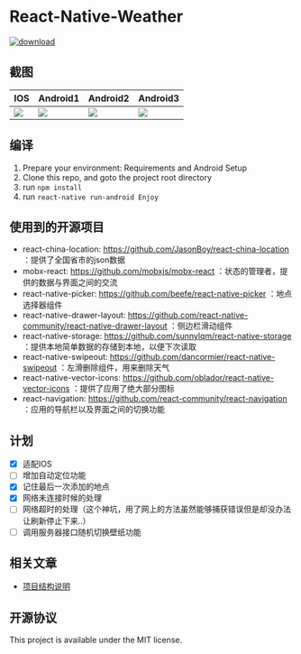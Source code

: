 # React-Native-Weather

[![download](https://www.pgyer.com/app/qrcode/simpleWeather)
](https://www.pgyer.com/simpleWeather)

## 截图


| IOS | Android1 | Android2 | Android3  |
| --- | --- | --- | --- |
|![](https://ws1.sinaimg.cn/large/006tNc79ly1fm9nb04p5gj30o21bcwku.jpg)  |![](https://ws1.sinaimg.cn/large/006tNc79ly1fm9ncddgd9j30p018gax8.jpg)  |![](https://ws4.sinaimg.cn/large/006tNc79ly1fm9nchpu5bj31401z44bx.jpg)  |![](https://ws2.sinaimg.cn/large/006tNc79ly1fm9ncmw9raj31401z4whx.jpg)  |


## 编译

1. Prepare your environment: Requirements and Android Setup
2. Clone this repo, and goto the project root directory
4. run `npm install`
5. run `react-native run-android
Enjoy`


## 使用到的开源项目

* react-china-location: https://github.com/JasonBoy/react-china-location ：提供了全国省市的json数据
* mobx-react: https://github.com/mobxjs/mobx-react  ：状态的管理者，提供的数据与界面之间的交流
* react-native-picker: https://github.com/beefe/react-native-picker  ：地点选择器组件
* react-native-drawer-layout: https://github.com/react-native-community/react-native-drawer-layout  ：侧边栏滑动组件
* react-native-storage: https://github.com/sunnylqm/react-native-storage  ：提供本地简单数据的存储到本地，以便下次读取
* react-native-swipeout: https://github.com/dancormier/react-native-swipeout  ：左滑删除组件，用来删除天气
* react-native-vector-icons: https://github.com/oblador/react-native-vector-icons  ：提供了应用了绝大部分图标
* react-navigation: https://github.com/react-community/react-navigation  ：应用的导航栏以及界面之间的切换功能

## 计划

* [x] 适配IOS
* [ ] 增加自动定位功能
* [x] 记住最后一次添加的地点
* [x] 网络未连接时候的处理
* [ ] 网络超时的处理（这个神坑，用了网上的方法虽然能够捕获错误但是却没办法让刷新停止下来..）
* [ ] 调用服务器接口随机切换壁纸功能

## 相关文章
* [项目结构说明]()

## 开源协议

This project is available under the MIT license.

